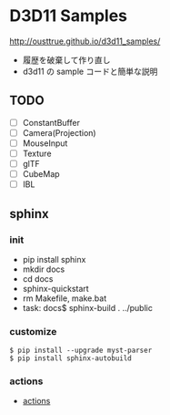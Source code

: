 # D3D11 Samples

<http://ousttrue.github.io/d3d11_samples/>

* 履歴を破棄して作り直し
* d3d11 の sample コードと簡単な説明

## TODO

* [ ] ConstantBuffer
* [ ] Camera(Projection)
* [ ] MouseInput
* [ ] Texture
* [ ] glTF
* [ ] CubeMap
* [ ] IBL

## sphinx
### init

* pip install sphinx
* mkdir docs
* cd docs
* sphinx-quickstart
* rm Makefile, make.bat
* task: docs$ sphinx-build . ../public

### customize

```
$ pip install --upgrade myst-parser
$ pip install sphinx-autobuild
```

### actions

* [actions](./.github/workflows/sphinx.yml)
